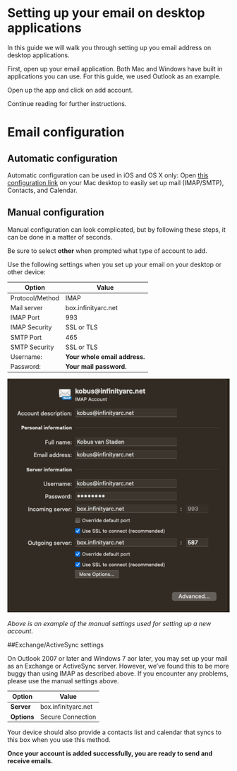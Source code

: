 # Setting up your email on desktop applications

In this guide we will walk you through setting up you email address on desktop applications.

First, open up your email application. Both Mac and Windows have built in applications you can use. For this guide, we used Outlook as an example.

Open up the app and click on add account. 

Continue reading for further instructions.

# Email configuration

## Automatic configuration

Automatic configuration can be used in iOS and OS X only: Open [this configuration link](https://box.infinityarc.net/mailinabox.mobileconfig) on your Mac desktop to easily set up mail (IMAP/SMTP), Contacts, and Calendar.

## Manual configuration

Manual configuration can look complicated, but by following these steps, it can be done in a matter of seconds.

Be sure to select **other** when prompted what type of account to add.

Use the following settings when you set up your email on your desktop or other device:

**Option** | **Value**
---------- | ----------
Protocol/Method | IMAP
Mail server | box.infinityarc.net
IMAP Port | 993
IMAP Security | SSL or TLS
SMTP Port | 465
SMTP Security | SSL or TLS
Username: | 	**Your whole email address.**
Password: | **Your mail password.**

![image.png](/.attachments/image-45013d57-d6f2-4a79-a10e-0050c1c0bf8f.png)

*Above is an example of the manual settings used for setting up a new account.*

##Exchange/ActiveSync settings

On Outlook 2007 or later and Windows 7 aor later, you may set up your mail as an Exchange or ActiveSync server. However, we’ve found this to be more buggy than using IMAP as described above. If you encounter any problems, please use the manual settings above.

**Option** | **Value**
---------- | ---------
**Server** |	box.infinityarc.net
**Options** |	Secure Connection

Your device should also provide a contacts list and calendar that syncs to this box when you use this method.


**Once your account is added successfully, you are ready to send and receive emails.**


